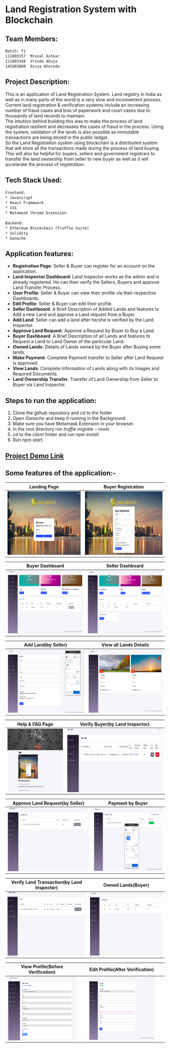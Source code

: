 # Land Registration System with Blockchain

## Team Members:

	Batch: T1
	111803157  Mrunal Kotkar
	111803168  Vrinda Ahuja
    141903009  Divya Kharode
	

## Project Description:

This is an application of Land Registration System. 
Land registry in India as well as in many parts of the world is a very slow and inconvenient process. Current land registration & verification systems include an increasing number of fraud cases and loss of paperwork and court cases due to thousands of land records to maintain.  
The intuition behind building this was to make the process of land registration resilient and decreases the cases of fraud in the process. Using the system, validation of the lands is also possible as immutable transactions are being stored in the public ledger.  
So the Land Registration system using blockchain is a distributed system that will store all the transactions made during the process of land buying. This will also be helpful for buyers, sellers and government registrars to transfer the land ownership from seller to new buyer as well as it will accelerate the process of registration.  


## Tech Stack Used:

	Frontend:
	* Javascript
    * React Framework
	* CSS
    * Metamask Chrome Extension

	Backend:
	* Ethereum Blockchain (Truffle Suite)
    * Solidity
    * Ganache


## Application features:  

* **Registration Page**: Seller & Buyer can register for an account on the application. 
* **Land Inspector Dashboard**: Land Inspector works as the admin and is already registered. He can then verify the Sellers, Buyers and approve Land Transfer Process.
* **User Profile**: Seller & Buyer can view their profile via their respective Dashboards.
* **Edit Profile**: Seller & Buyer can edit their profile.
* **Seller Dashboard**: A Brief Description of Added Lands and features to Add a new Land and approve a Land request from a Buyer.
* **Add Land**: Seller can add a land after he/she is verified by the Land Inspector.
* **Approve Land Request**: Approve a Request by Buyer to Buy a Land.
* **Buyer Dashboard**: A Brief Description of all Lands and features to Request a Land to Land Owner of the particular Land. 
* **Owned Lands**: Details of Lands owned by the Buyer after Buying some lands.
* **Make Payment**: Complete Payment transfer to Seller after Land Request is approved.
* **View Lands**: Complete Information of Lands along with its Images and Required Documents.
* **Land Ownership Transfer**: Transfer of Land Ownership from Seller to Buyer via Land Inspector.  



## Steps to run the application:
1. Clone the github repository and cd to the folder 
2. Open _Ganache_ and keep it running in the Background.
3. Make sure you have Metamask Extension in your browser.
4. In the root directory run _truffle migrate --reset_.
5. cd to the _client_ folder and run _npm install_.
6. Run _npm start_.

## [Project Demo Link](https://youtu.be/6VLaAa8GNDc)

## Some features of the application:-


Landing Page                   |                   Buyer Registration
:---------------------------------:        |      :------------------------------:
<img src="Screenshots/landing.png" height="200">  | <img src="Screenshots/registration.png" height="200">

Buyer Dashboard                   |                   Seller Dashboard
:---------------------------------:        |      :------------------------------:
<img src="Screenshots/buyer dashboard.png" height="200">     |<img src="Screenshots/seller dashboard2.png" height="200">

Add Land(by Seller)            |                   View all Lands Details
:---------------------------------:        |      :------------------------------:
<img src="Screenshots/add land.png" height="200">     |<img src="Screenshots/Land Gallery.png" height="200">

Help & FAQ Page                |                   Verify Buyer(by Land Inspector)
:---------------------------------:        |      :------------------------------:
<img src="Screenshots/help.png" height="200" >     |<img src="Screenshots/verify buyer.png" height="200"  >

Approve Land Request(by Seller)               |             Payment by Buyer 
:---------------------------------:        |      :------------------------------:
<img src="Screenshots/approve request.png" height="200">     |<img src="Screenshots/payment.png" height="200">

Verify Land Transaction(by Land Inspector)    |                   Owned Lands(Buyer)
:---------------------------------:        |      :------------------------------:
<img src="Screenshots/verify transaction.png" height="200">     |<img src="Screenshots/owned lands.png" height="200">

View Profile(Before Verification)                  |             Edit Profile(After Verification)
:---------------------------------:        |      :------------------------------:
<img src="Screenshots/profile.png" height="200" width="100%">     |<img src="Screenshots/edit profile.png" height="200" width="80%">
